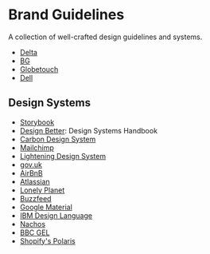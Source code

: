 # Brand Guidelines
A collection of well-crafted design guidelines and systems.

- [Delta](https://www.dropbox.com/s/m7870x95po3dd58/delta_style_guide.pdf?dl=0)
- [BG](https://www.dropbox.com/s/5vdeyu4jp04afhf/BG%20Visual%20Identity%20Guidelines.pdf?dl=0)
- [Globetouch](https://www.dropbox.com/sh/shd3gk2qosgxaua/AAA5Rau0wl1g4doJAljhKm35a?dl=0)
- [Dell](https://issuu.com/headlenio/docs/dell_brand_standards)

## Design Systems
- [Storybook](https://storybook.js.org/examples/)
- [Design Better](https://www.designbetter.co/design-systems-handbook): Design Systems Handbook
- [Carbon Design System](https://www.carbondesignsystem.com/)
- [Mailchimp](https://ux.mailchimp.com/patterns)
- [Lightening Design System](https://www.lightningdesignsystem.com/)
- [gov.uk](http://govuk-elements.herokuapp.com/)
- [AirBnB](https://airbnb.design/building-a-visual-language/)
- [Atlassian](https://atlassian.design/)
- [Lonely Planet](https://rizzo.lonelyplanet.com/styleguide/design-elements/colours)
- [Buzzfeed](https://solid.buzzfeed.com/)
- [Google Material](https://material.io/design/introduction/)
- [IBM Design Language](https://www.ibm.com/design/language/)
- [Nachos](https://design.trello.com/)
- [BBC GEL](http://www.bbc.co.uk/gel/)
- [Shopify's Polaris](https://polaris.shopify.com/)
